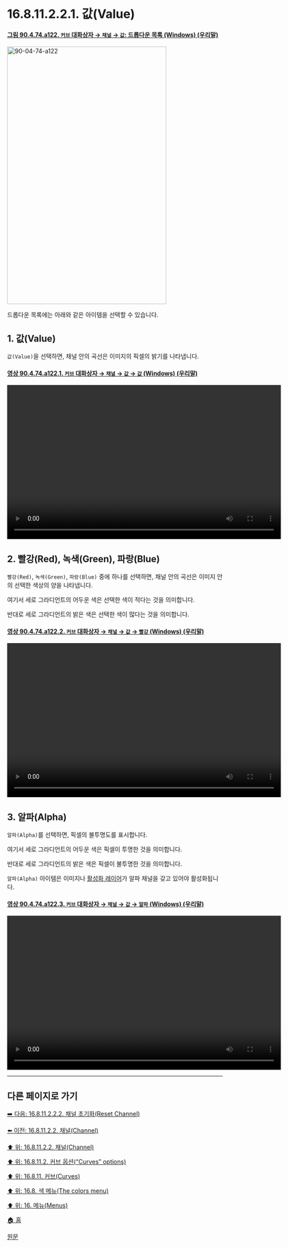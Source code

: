 # 16.8.11.2.2.1. 값(Value)

<a id="90-04-74-a122"></a>

#### [그림 90.4.74.a122. `커브` 대화상자 → `채널` → `값`: 드롭다운 목록 (Windows) (우리말)](./90-04-0074-curves.md#90-04-74-a122)
<img width="372" height="602" alt="90-04-74-a122" src="https://github.com/user-attachments/assets/6ab168f0-9e05-4e4f-9eb8-88ca1aef5843" />

드롭다운 목록에는 아래와 같은 아이템을 선택할 수 있습니다.

<a id="16-08-11-02-02-01-s1"></a>

## 1. 값(Value)
`값(Value)`을 선택하면, 채널 안의 곡선은 이미지의 픽셀의 밝기를 나타냅니다.

<a id="90-04-74-a122-01"></a>

#### [영상 90.4.74.a122.1. `커브` 대화상자 → `채널` → `값` → `값` (Windows) (우리말)](./90-04-0074-curves.md#90-04-74-a122-01)
<video controls="controls" width="640" height="360" src="https://github.com/user-attachments/assets/f10e07d9-34b7-414a-a858-0bb5b61950e7"></video>

<a id="16-08-11-02-02-01-s2"></a>

## 2. 빨강(Red), 녹색(Green), 파랑(Blue)
`빨강(Red)`, `녹색(Green)`, `파랑(Blue)` 중에 하나를 선택하면, 채널 안의 곡선은 이미지 안의 선택한 색상의 양을 나타냅니다.

여기서 세로 그라디언트의 어두운 색은 선택한 색이 적다는 것을 의미합니다.

반대로 세로 그라디언트의 밝은 색은 선택한 색이 많다는 것을 의미합니다.

<a id="90-04-74-a122-02"></a>

#### [영상 90.4.74.a122.2. `커브` 대화상자 → `채널` → `값` → `빨강` (Windows) (우리말)](./90-04-0074-curves.md#90-04-74-a122-02)
<video controls="controls" width="640" height="360" src="https://github.com/user-attachments/assets/c99fb218-b5a6-4295-8dcb-3edacf01ff7c"></video>

<a id="16-08-11-02-02-01-s3"></a>

## 3. 알파(Alpha)
`알파(Alpha)`를 선택하면, 픽셀의 불투명도를 표시합니다.

여기서 세로 그라디언트의 어두운 색은 픽셀이 투명한 것을 의미합니다.

반대로 세로 그라디언트의 밝은 색은 픽셀이 불투명한 것을 의미합니다.

`알파(Alpha)` 아이템은 이미지나 [활성화 레이어](./19-glossaryx-active_layer.md)가 알파 채널을 갖고 있어야 활성화됩니다.

<a id="90-04-74-a122-03"></a>

#### [영상 90.4.74.a122.3. `커브` 대화상자 → `채널` → `값` → `알파` (Windows) (우리말)](./90-04-0074-curves.md#90-04-74-a122-03)
<video controls="controls" width="640" height="360" src="https://github.com/user-attachments/assets/263f7525-b3fc-4984-871f-51db0aac1a09"></video>

***

## 다른 페이지로 가기

[➡️ 다음: 16.8.11.2.2.2. 채널 초기화(Reset Channel)](./16-08-11-02-02-02-reset_channel.md)

[⬅️ 이전: 16.8.11.2.2. 채널(Channel)](./16-08-11-02-02-00-channel.md)

[⬆️ 위: 16.8.11.2.2. 채널(Channel)](./16-08-11-02-02-00-channel.md)

[⬆️ 위: 16.8.11.2. 커브 옵션(“Curves” options)](./16-08-11-02-00-curves_options.md)

[⬆️ 위: 16.8.11. 커브(Curves)](./16-08-11-00-curves.md)

[⬆️ 위: 16.8. 색 메뉴(The colors menu)](./16-08-00-the-colors-menu.md)

[⬆️ 위: 16. 메뉴(Menus)](./16-00-menus.md)

[🏠 홈](./00-home.md)

[원문](https://docs.gimp.org/2.10/ko/gimp-tool-curves.html#idm31318)